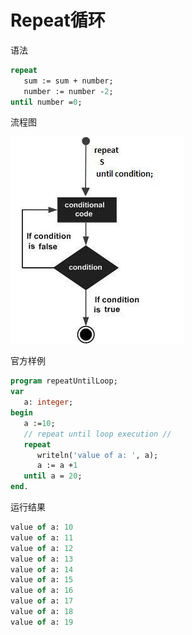 # Repeat循环

语法

```pascal
repeat
   sum := sum + number;
   number := number -2;
until number =0;
```

流程图

![pascal repeat until loop](38_Repeat/pascal_repeat_until_loop.jpg)

官方样例

```pascal
program repeatUntilLoop;
var
   a: integer;
begin
   a :=10;
   // repeat until loop execution //
   repeat
      writeln('value of a: ', a);
      a := a +1
   until a = 20;
end.
```

运行结果

```pascal
value of a: 10
value of a: 11
value of a: 12
value of a: 13
value of a: 14
value of a: 15
value of a: 16
value of a: 17
value of a: 18
value of a: 19
```

